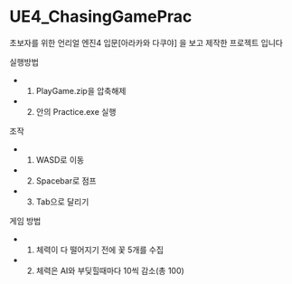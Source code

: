 # UE4_ChasingGamePrac
초보자를 위한 언리얼 엔진4 입문[아라카와 다쿠야] 을 보고 제작한 프로젝트 입니다

실행방법
* 1. PlayGame.zip을 압축해제
* 2. 안의 Practice.exe 실행   

조작
* 1. WASD로 이동
* 2. Spacebar로 점프
* 3. Tab으로 달리기   

게임 방법
* 1. 체력이 다 떨어지기 전에 꽃 5개를 수집
* 2. 체력은 AI와 부딪힐때마다 10씩 감소(총 100)
